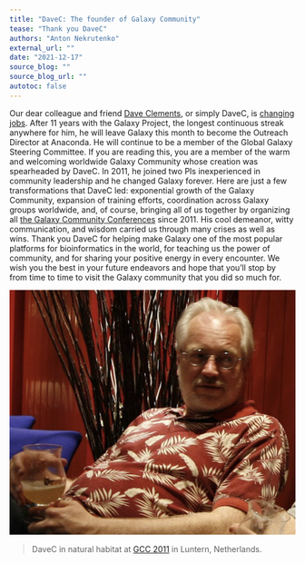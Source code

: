 ```yaml
---
title: "DaveC: The founder of Galaxy Community"
tease: "Thank you DaveC"
authors: "Anton Nekrutenko"
external_url: ""
date: "2021-12-17"
source_blog: ""
source_blog_url: ""
autotoc: false
---
```


Our dear colleague and friend [Dave Clements](https://galaxyproject.org/people/dave-clements/), or simply DaveC, is [changing jobs](https://galaxyproject.org/blog/2021-12-clements/). After 11 years with the Galaxy Project, the longest continuous streak anywhere for him, he will leave Galaxy this month to become the Outreach Director at Anaconda. He will continue to be a member of the Global Galaxy Steering Committee. If you are reading this, you are a member of the warm and welcoming worldwide Galaxy Community whose creation was spearheaded by DaveC.  In 2011, he joined two PIs inexperienced in community leadership and he changed Galaxy forever. Here are just a few transformations that DaveC led: exponential growth of the Galaxy Community, expansion of training efforts, coordination across Galaxy groups worldwide, and, of course, bringing all of us together by organizing all [the Galaxy Community Conferences](https://galaxyproject.org/gcc/) since 2011. His cool demeanor, witty communication, and wisdom carried us through many crises as well as wins. Thank you DaveC for helping make Galaxy one of the most popular platforms for bioinformatics in the world, for teaching us the power of community, and for sharing your positive energy in every encounter. We wish you the best in your future endeavors and hope that you’ll stop by from time to time to visit the Galaxy community that you did so much for.

![Dave C at GCC 2011](dave_gcc2011.png)
> DaveC in natural habitat at [GCC 2011](https://galaxyproject.org/gcc2011/Home.html) in Luntern, Netherlands.

